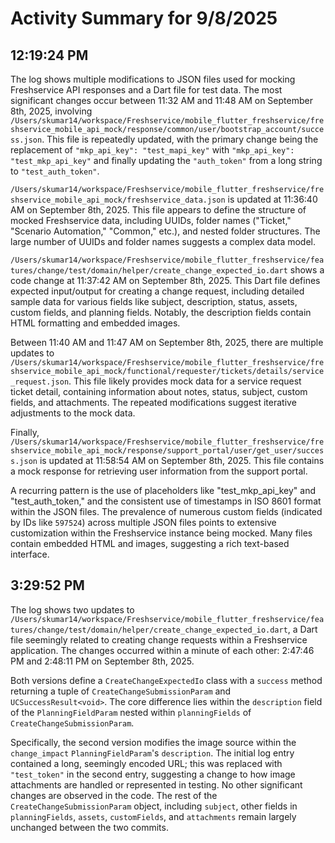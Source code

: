 # Activity Summary for 9/8/2025

## 12:19:24 PM
The log shows multiple modifications to JSON files used for mocking Freshservice API responses and a Dart file for test data.  The most significant changes occur between 11:32 AM and 11:48 AM on September 8th, 2025, involving `/Users/skumar14/workspace/Freshservice/mobile_flutter_freshservice/freshservice_mobile_api_mock/response/common/user/bootstrap_account/success.json`. This file is repeatedly updated, with the primary change being the replacement of `"mkp_api_key": "test_mapi_key"` with `"mkp_api_key": "test_mkp_api_key"` and finally updating the  `"auth_token"` from a long string to `"test_auth_token"`.


`/Users/skumar14/workspace/Freshservice/mobile_flutter_freshservice/freshservice_mobile_api_mock/freshservice_data.json` is updated at 11:36:40 AM on September 8th, 2025. This file appears to define the structure of mocked Freshservice data, including UUIDs, folder names ("Ticket," "Scenario Automation," "Common," etc.), and nested folder structures.  The large number of UUIDs and folder names suggests a complex data model.

`/Users/skumar14/workspace/Freshservice/mobile_flutter_freshservice/features/change/test/domain/helper/create_change_expected_io.dart` shows a code change at 11:37:42 AM on September 8th, 2025.  This Dart file defines expected input/output for creating a change request, including detailed sample data for various fields like subject, description, status, assets, custom fields, and planning fields. Notably, the description fields contain HTML formatting and embedded images.


Between 11:40 AM and 11:47 AM on September 8th, 2025, there are multiple updates to `/Users/skumar14/workspace/Freshservice/mobile_flutter_freshservice/freshservice_mobile_api_mock/functional/requester/tickets/details/service_request.json`. This file likely provides mock data for a service request ticket detail, containing information about notes, status, subject, custom fields, and attachments. The repeated modifications suggest iterative adjustments to the mock data.

Finally, `/Users/skumar14/workspace/Freshservice/mobile_flutter_freshservice/freshservice_mobile_api_mock/response/support_portal/user/get_user/success.json` is updated at 11:58:54 AM on September 8th, 2025. This file contains a mock response for retrieving user information from the support portal.


A recurring pattern is the use of placeholders like "test_mkp_api_key" and "test_auth_token," and the consistent use of timestamps in ISO 8601 format within the JSON files.  The prevalence of numerous custom fields (indicated by IDs like `597524`) across multiple JSON files points to extensive customization within the Freshservice instance being mocked.  Many files contain embedded HTML and images, suggesting a rich text-based interface.


## 3:29:52 PM
The log shows two updates to `/Users/skumar14/workspace/Freshservice/mobile_flutter_freshservice/features/change/test/domain/helper/create_change_expected_io.dart`, a Dart file seemingly related to creating change requests within a Freshservice application.  The changes occurred within a minute of each other: 2:47:46 PM and 2:48:11 PM on September 8th, 2025.

Both versions define a `CreateChangeExpectedIo` class with a `success` method returning a tuple of `CreateChangeSubmissionParam` and `UCSuccessResult<void>`.  The core difference lies within the `description` field of the `PlanningFieldParam` nested within `planningFields` of `CreateChangeSubmissionParam`.

Specifically, the second version modifies the image source within the `change_impact`  `PlanningFieldParam`'s `description`.  The initial log entry contained a long, seemingly encoded URL;  this was replaced with `"test_token"` in the second entry, suggesting a change to how image attachments are handled or represented in testing.  No other significant changes are observed in the code.  The rest of the `CreateChangeSubmissionParam` object, including  `subject`, other fields in `planningFields`, `assets`, `customFields`, and `attachments` remain largely unchanged between the two commits.
